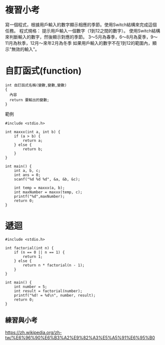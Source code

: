 # 複習小考
寫一個程式，根據用戶輸入的數字顯示相應的季節。使用Switch結構來完成這個任務。 程式規格： 提示用戶輸入一個數字（1到12之間的數字）。 使用Switch結構來判斷輸入的數字，然後顯示對應的季節。 3～5月為春季，6～8月為夏季，9～11月為秋季，12月～來年2月為冬季 如果用戶輸入的數字不在1到12的範圍內，顯示"無效的輸入"。
# 自訂函式(function)
```c=
int 自訂函式名稱(變數,變數,變數)
{
  內容
  return 要輸出的變數;
}
```
範例
```c=
#include <stdio.h>

int maxxx(int a, int b) {
    if (a > b) {
        return a;
    } else {
        return b;
    }
}

int main() {
    int a, b, c;
    int ans = 0;
    scanf("%d %d %d", &a, &b, &c);

    int temp = maxxx(a, b);
    int maxNumber = maxxx(temp, c);
    printf("%d",maxNumber);
    return 0;
}
```
# 遞迴
```c=
#include <stdio.h>

int factorial(int n) {
    if (n == 0 || n == 1) {
        return 1;
    } else {
        return n * factorial(n - 1);
    }
}

int main() {
    int number = 5;
    int result = factorial(number);
    printf("%d! = %d\n", number, result);
    return 0;
}
```

## 練習與小考
https://zh.wikipedia.org/zh-tw/%E6%96%90%E6%B3%A2%E9%82%A3%E5%A5%91%E6%95%B0
